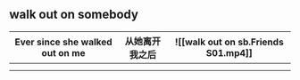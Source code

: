 ## walk out on somebody

| Ever since she walked out on me<br> | 从她离开我之后 | ![[walk out on sb.Friends S01.mp4]] |
| ----------------------------------- | ------- | ----------------------------------- |
|                                     |         |                                     |
|                                     |         |                                     |
